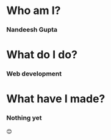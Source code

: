# Who am I?
### Nandeesh Gupta
# What do I do?
### Web development
# What have I made?
### Nothing yet
😊
